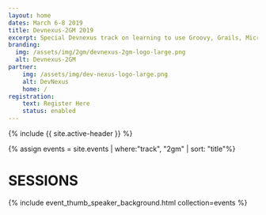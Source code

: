 ```yaml
---
layout: home
dates: March 6-8 2019
title: Devnexus-2GM 2019
excerpt: Special Devnexus track on learning to use Groovy, Grails, Micronaut
branding:
  img: /assets/img/2gm/devnexus-2gm-logo-large.png
  alt: Devnexus-2GM
partner:
    img: /assets/img/dev-nexus-logo-large.png
    alt: DevNexus
    home: /
registration:
    text: Register Here
    status: enabled
---
```

{% include {{ site.active-header }} %}

{% assign events = site.events | where:"track", "2gm" | sort: "title"%}
<div class="row">
<div class="xs-offset-1">
<h1 class="featured-header">SESSIONS</h1>
{% include event_thumb_speaker_background.html collection=events %}
</div>
</div>
</div>
